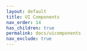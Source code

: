 ```yaml
---
layout: default
title: UI Components
nav_order: 14
has_children: true
permalink: docs/uicomponents
nav_exclude: true
---
```

